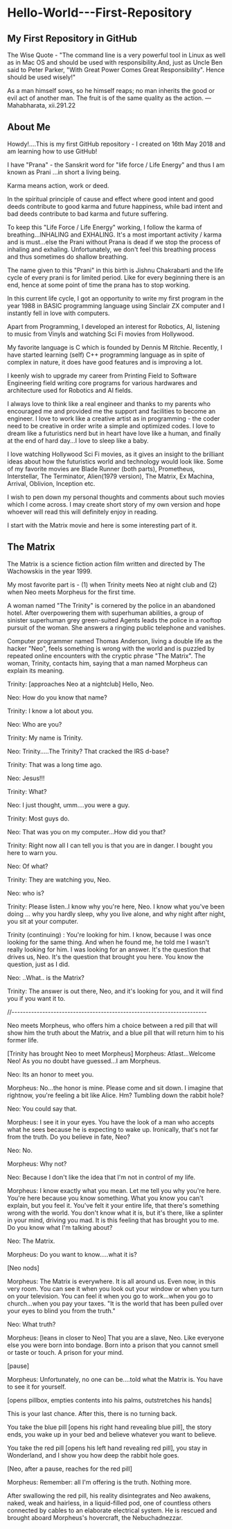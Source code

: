 # Hello-World---First-Repository

My First Repository in GitHub
-----------------------------
The Wise Quote - "The command line is a very powerful tool in Linux as well as in Mac OS
and should be used with responsibility.And, just as Uncle Ben said to Peter Parker, 
"With Great Power Comes Great Responsibility". Hence should be used  wisely!"

As a man himself sows, so he himself reaps; no man inherits the good or evil act of another man. The fruit is of the same quality as the action. — Mahabharata, xii.291.22

About Me
--------
Howdy!....This is my first GitHub repository - I created on 16th May 2018 and
am learning how to use GitHub!


I have "Prana" - the Sanskrit word for "life force / Life Energy" and thus I am known
as Prani ...in short a living being. 

Karma means action, work or deed. 

In the spiritual principle of cause and effect where good intent and good deeds contribute to good karma and future happiness, while bad intent and bad deeds contribute to bad karma and future suffering.

To keep this "Life Force / Life Energy" working, I follow the karma of breathing...INHALING and EXHALING. 
It's a most important activity / karma and is must...else the Prani without 
Prana is dead if we stop the process of inhaling and exhaling.
Unfortunately, we don't feel this breathing process and thus sometimes do shallow breathing.

The name given to this "Prani" in this birth is Jishnu Chakrabarti and the life
cycle of every prani is for limited period. Like for every beginning there is an end,
hence at some point of time the prana has to stop working.

In this current life cycle, I got an opportunity to write my first program in
the year 1988 in BASIC programming language using Sinclair ZX computer and I instantly
fell in love with computers.

Apart from Programming, I developed an interest for Robotics, AI, listening to music
from Vinyls and watching Sci Fi movies from Hollywood.

My favorite language is C which is founded by Dennis M Ritchie. Recently,
I have started learning (self) C++ programming language as in spite of complex in
nature, it does have good features and is improving a lot.  

I keenly wish to upgrade my career from Printing Field to Software Engineering field
writing core programs for various hardwares  and architecture used for
Robotics and AI fields.

I always love to think like a real engineer and thanks to my parents who encouraged me
and provided me the support and facilities to become an engineer. I love to work
like a creative artist as in programming - the coder need to be creative in order
write a simple and optimized codes. I love to dream like a futuristics nerd but
in heart have love like a human, and finally at the end of hard day...I love to
sleep like a baby.

I love watching Hollywood Sci Fi movies, as it gives an insight to the brilliant ideas
about how the futuristics world and technology would look like. Some of my favorite
movies are Blade Runner (both parts), Prometheus, Interstellar, The Terminator,
Alien(1979 version), The Matrix, Ex Machina, Arrival, Oblivion, Inception  etc.

I wish to pen down my personal thoughts and comments about such movies which I come across.
I may create short story of my own version and hope whoever will read this will
definitely enjoy in reading.

I start with the Matrix movie and here is some interesting part of it.

The Matrix
----------
The Matrix is a science fiction action film written and directed by The Wachowskis
in the year 1999. 

My most favorite part is -
(1) when Trinity meets Neo at night club and 
(2) when Neo meets Morpheus for the first time.

A woman named "The Trinity" is cornered by the police in an abandoned hotel. After
overpowering them with superhuman abilities, a group of sinister superhuman grey
green-suited Agents leads the police in a rooftop pursuit of the woman. She answers
a ringing public telephone and vanishes.

Computer programmer named Thomas Anderson, living a double life as the hacker "Neo",
feels something is wrong with the world and is puzzled by repeated online encounters
with the cryptic phrase "The Matrix". The woman, Trinity, contacts him, saying that
a man named Morpheus can explain its meaning.

Trinity: [approaches Neo at a nightclub] Hello, Neo.

Neo: How do you know that name?

Trinity: I know a lot about you.

Neo: Who are you?

Trinity: My name is Trinity.

Neo: Trinity.....The Trinity? That cracked the IRS d-base?

Trinity: That was a long time ago.

Neo: Jesus!!!

Trinity: What?

Neo: I just thought, umm....you were a guy.

Trinity: Most guys do.

Neo: That was you on my computer...How did you that?

Trinity: Right now all I can tell you is that you are in danger. I bought you here to warn you.

Neo: Of what?

Trinity: They are watching you, Neo.

Neo: who is?

Trinity: Please listen..I know why you're here, Neo. I know what you've been doing …
why you hardly sleep, why you live alone, and why night after night, you sit at your computer.

Trinity (continuing) : You're looking for him. I know, because I was once looking for the same thing.
And when he found me, he told me I wasn't really looking for him. I was looking for
an answer. It's the question that drives us, Neo. It's the question that brought you here.
You know the question, just as I did.

Neo: ..What.. is the Matrix?

Trinity: The answer is out there, Neo, and it's looking for you, and it will find
you if you want it to.

//----------------------------------------------------------------------

Neo meets Morpheus, who offers him a choice between a red pill that will show
him the truth about the Matrix, and a blue pill that will return him to his former life.

[Trinity has brought Neo to meet Morpheus]
Morpheus: Atlast...Welcome Neo! As you no doubt have guessed...I am Morpheus.

Neo: Its an honor to meet you.

Morpheus: No...the honor is mine. Please come and sit down. 
I imagine that rightnow, you're feeling a bit like Alice. Hm? Tumbling down 
the rabbit hole?

Neo: You could say that.

Morpheus: I see it in your eyes. You have the look of a man who accepts what he
sees because he is expecting to wake up. Ironically, that's not far from the
truth. Do you believe in fate, Neo?

Neo: No.

Morpheus: Why not?

Neo: Because I don't like the idea that I'm not in control of my life.

Morpheus: I know exactly what you mean. Let me tell you why you're here. You're
here because you know something. What you know you can't explain, but you feel it.
You've felt it your entire life, that there's something wrong with the world. You
don't know what it is, but it's there, like a splinter in your mind, driving you mad.
It is this feeling that has brought you to me. Do you know what I'm talking about?

Neo: The Matrix.

Morpheus: Do you want to know.....what it is?

[Neo nods]

Morpheus: The Matrix is everywhere. It is all around us. Even now, in this very room.
You can see it when you look out your window or when you turn on your television.
You can feel it when you go to work…when you go to church…when you pay your taxes.
"It is the world that has been pulled over your eyes to blind you from the truth."

Neo: What truth?

Morpheus: [leans in closer to Neo] That you are a slave, Neo. Like everyone else
you were born into bondage. Born into a prison that you cannot smell or taste or
touch. A prison for your mind.

[pause]

Morpheus: Unfortunately, no one can be....told what the Matrix is. You have to see it
for yourself.

[opens pillbox, empties contents into his palms, outstretches his hands]

This is your last chance. After this, there is no turning back.

You take the blue pill [opens his right hand revealing blue pill], the story ends,
you wake up in your bed and believe whatever you want to believe.

You take the red pill [opens his left hand revealing red pill], you stay in Wonderland,
and I show you how deep the rabbit hole goes.

[Neo, after a pause, reaches for the red pill]

Morpheus: Remember: all I'm offering is the truth. Nothing more.

After swallowing the red pill, his reality disintegrates and Neo awakens, naked,
weak and hairless, in a liquid-filled pod, one of countless others connected by cables
to an elaborate electrical system. He is rescued and brought aboard Morpheus's
hovercraft, the Nebuchadnezzar.
